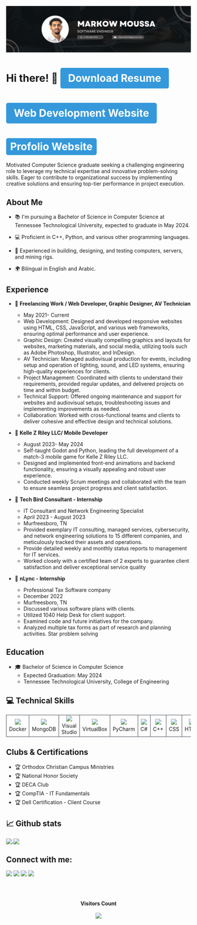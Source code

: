 <img src="./Assets/banner.png" />

# Hi there! 👋 <a href="https://drive.google.com/file/d/190el3kcyvrLLXGr1hBLaQEjUe7o8m8rZ/view?usp=sharing" style="text-decoration: none; padding: 10px 20px; background-color: #3498db; color: #fff; border-radius: 5px; border: 1px solid #3498db; text-align: center; display: inline-block;">Download Resume</a>

# <a href="https://drive.google.com/file/d/190el3kcyvrLLXGr1hBLaQEjUe7o8m8rZ/view?usp=sharing" style="text-decoration: none; padding: 10px 20px; background-color: #3498db; color: #fff; border-radius: 5px; border: 1px solid #3498db; text-align: center; display: inline-block;">Web Development Website</a>

# <a href="https://markow2010.github.io/portfolio-markow" style="text-decoration: none; padding: 5px 10px; background-color: #3498db; color: #fff; border-radius: 5px; border: 1px solid #3498db; text-align: center; display: inline-block;">Profolio Website</a>




Motivated Computer Science graduate seeking a challenging engineering role to leverage my technical expertise and innovative problem-solving skills. Eager to contribute to organizational success by implementing creative solutions and ensuring top-tier performance in project execution.


## About Me

- 📚 I'm pursuing a Bachelor of Science in Computer Science at Tennessee Technological University, expected to graduate in May 2024.

- 💻 Proficient in C++, Python, and various other programming languages.

- 🔧 Experienced in building, designing, and testing computers, servers, and mining rigs.

- 🌍 Bilingual in English and Arabic.


## Experience

- 💼 **Freelancing Work / Web Developer, Graphic Designer, AV Technician**
  - May 2021- Current
  - Web Development: Designed and developed responsive websites using HTML, CSS, JavaScript, and various web frameworks, 
    ensuring optimal performance and user experience.  
  - Graphic Design: Created visually compelling graphics and layouts for websites, marketing materials, and social media, utilizing tools 
    such as Adobe Photoshop, Illustrator, and InDesign.
  - AV Technician: Managed audiovisual production for events, including setup and operation of lighting, sound, and LED systems, 
    ensuring high-quality experiences for clients.  
  - Project Management: Coordinated with clients to understand their requirements, provided regular updates, and delivered projects 
    on time and within budget.
  - Technical Support: Offered ongoing maintenance and support for websites and audiovisual setups, troubleshooting issues and 
    implementing improvements as needed.
  - Collaboration: Worked with cross-functional teams and clients to deliver cohesive and effective design and technical solutions.
 
- 💼 **Kelle Z Riley LLC/ Mobile Developer**
  - August 2023- May 2024
  - Self-taught Godot and Python, leading the full development of a match-3 mobile game for Kelle Z Riley LLC.
  - Designed and implemented front-end animations and backend functionality, ensuring a visually appealing and robust user 
    experience.
  - Conducted weekly Scrum meetings and collaborated with the team to ensure seamless project progress and client satisfaction. 
    
- 💼 **Tech Bird Consultant - Internship**
  - IT Consultant and Network Engineering Specialist
  - April 2023 - August 2023
  - Murfreesboro, TN
  - Provided exemplary IT consulting, managed services, cybersecurity, and network engineering solutions to 15 different companies, 
    and meticulously tracked their assets and operations.
  - Provide detailed weekly and monthly status reports to management for IT services.
  - Worked closely with a certified team of 2 experts to guarantee client satisfaction and deliver exceptional service quality

- 💼 **nLync - Internship**
  - Professional Tax Software company
  - December 2022
  - Murfreesboro, TN
  - Discussed various software plans with clients.
  - Utilized 1040 Help Desk for client support.
  - Examined code and future initiatives for the company.
  - Analyzed multiple tax forms as part of research and planning activities. Star problem solving

## Education

- 🎓 Bachelor of Science in Computer Science
  - Expected Graduation: May 2024
  - Tennessee Technological University, College of Engineering

## 💻 Technical Skills

<table>
    <tr>
        <td align="center" style="border:1px solid #3A424A">
            <img src="https://img.shields.io/badge/Docker-%23099CE3.svg?style=for-the-badge&logo=docker&logoColor=white">
            <br>Docker
        </td>
        <td align="center" style="border:1px solid #3A424A">
            <img src="https://img.shields.io/badge/MongoDB-%2347A248.svg?style=for-the-badge&logo=mongodb&logoColor=white">
            <br>MongoDB
        </td>
        <td align="center" style="border:1px solid #3A424A">
            <img src="https://img.shields.io/badge/Visual%20Studio-%235C2D91.svg?style=for-the-badge&logo=visual-studio&logoColor=white">
            <br>Visual Studio
        </td>
        <td align="center" style="border:1px solid #3A424A">
            <img src="https://img.shields.io/badge/VirtualBox-%230080FF.svg?style=for-the-badge&logo=virtualbox&logoColor=white">
            <br>VirtualBox
        </td>
        <td align="center" style="border:1px solid #3A424A">
            <img src="https://img.shields.io/badge/PyCharm-%230E4D91.svg?style=for-the-badge&logo=pycharm&logoColor=white">
            <br>PyCharm
        </td>
        <td align="center" style="border:1px solid #3A424A">
            <img src="https://img.shields.io/badge/C%23-%230099CC.svg?style=for-the-badge&logo=c-sharp&logoColor=white">
            <br>C#
        </td>
        <td align="center" style="border:1px solid #3A424A">
            <img src="https://img.shields.io/badge/C++-%2300599C.svg?style=for-the-badge&logo=c%2B%2B&logoColor=white">
            <br>C++
        </td>
        <td align="center" style="border:1px solid #3A424A">
            <img src="https://img.shields.io/badge/CSS-%230096E6.svg?style=for-the-badge&logo=css3&logoColor=white">
            <br>CSS
        </td>
        <td align="center" style="border:1px solid #3A424A">
            <img src="https://img.shields.io/badge/HTML-%23E34F26.svg?style=for-the-badge&logo=html5&logoColor=white">
            <br>HTML
        </td>
        <td align="center" style="border:1px solid #3A424A">
            <img src="https://img.shields.io/badge/SQL-%230099CC.svg?style=for-the-badge&logo=sql&logoColor=white">
            <br>SQL
        </td>
        <td align="center" style="border:1px solid #3A424A">
            <img src="https://img.shields.io/badge/MATLAB-%23CC2927.svg?style=for-the-badge&logo=mathworks&logoColor=white">
            <br>MATLAB
        </td>
        <td align="center" style="border:1px solid #3A424A">
            <img src="https://img.shields.io/badge/PYTHON-%23CC2927.svg?style=for-the-badge&logo=mathworks&logoColor=white">
            <br>Python
        </td>
    </tr>
</table>


## Clubs & Certifications

- 🏆 Orthodox Christian Campus Ministries
- 🏆 National Honor Society
- 🏆 DECA Club
- 🏆 CompTIA - IT Fundamentals
- 🏆 Dell Certification - Client Course

## 📈 Github stats
<a href="https://github.com/markow2010/github-readme-stats">
  <img height=200 align="center" src="https://github-readme-stats.vercel.app/api?username=markow2010&card_width=250" />
</a>
<a href="https://github.com/markow2010/convoychat">
  <img height=200 align="center" src="https://github-readme-stats.vercel.app/api/top-langs?username=markow2010&layout=compact&langs_count=8&card_width=250" />
</a>

## Connect with me:

[<img src="https://img.shields.io/badge/github-%231DA1F2.svg?&style=for-the-badge&logo=github&logoColor=white&color=black" />](https://github.com/markow2010) 
[<img src="https://img.shields.io/badge/email-%2312100E.svg?&style=for-the-badge&logo=email&logoColor=white&color=black" />](mailto:Markow2010@yahoo.com)
[<img src="https://img.shields.io/badge/instagram-%2312100E.svg?&style=for-the-badge&logo=instagram&logoColor=white&color=black" />](https://www.instagram.com/markow2010)
<a href="tel:(615) 484-2172"><img src="https://img.shields.io/badge/Contact-%2312100E.svg?&style=for-the-badge&logo=phone&logoColor=white&color=black" /></a>


<br/>

<div align="center">
<br><p align="centre"><b>Visitors Count</b></p>  
<p align="center"><img align="center" src="https://profile-counter.glitch.me/{markow2010}/count.svg" /></p> 
<br></div>
